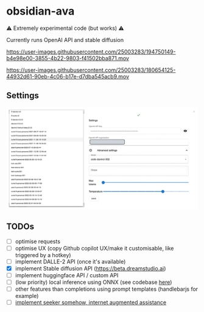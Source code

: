 # obsidian-ava


⚠️ Extremely experimental code (but works) ⚠️

Currently runs OpenAI API and stable diffusion



https://user-images.githubusercontent.com/25003283/194750149-b4e98e00-3855-4b22-9803-f41502bba871.mov



https://user-images.githubusercontent.com/25003283/180654125-44932d61-90eb-4c06-b17e-d7dba545acb9.mov

## Settings

![settings](./docs/settings.png)

## TODOs

- [ ] optimise requests
- [ ] optimise UX (copy Github copilot UX/make it customisable, like triggered by a hotkey)
- [ ] implement DALLE-2 API (once it's available)
- [x] implement Stable diffusion API (https://beta.dreamstudio.ai)
- [ ] implement huggingface API / custom API
- [ ] (low priority) local inference using ONNX (see codebase [here](https://github.com/louis030195/obsidian-search/blob/master/Settings.tsx))
- [ ] other features than completions using prompt templates (handlebarjs for example)
- [ ] [implement seeker somehow, internet augmented assistance](https://louis030195.medium.com/deploy-seeker-search-augmented-conversational-ai-on-kubernetes-in-5-minutes-81a61aa4e749)
